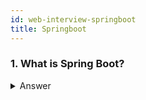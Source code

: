 ```yaml
---
id: web-interview-springboot
title: Springboot
---
```


### 1. What is Spring Boot?

<details>
<summary markdown="span">Answer</summary>
<p>
Spring Boot is an open source, microservice-based Java web framework. The Spring Boot framework creates a fully production-ready environment that is completely configurable using its prebuilt code within its codebase..

</p>
</details>
